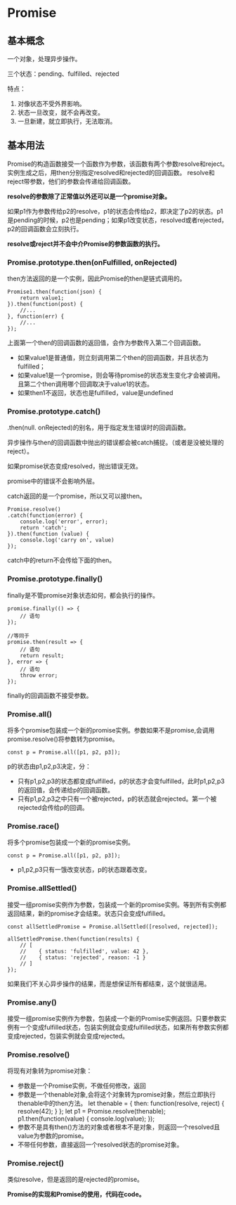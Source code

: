 # Promise

## 基本概念

 一个对象，处理异步操作。

三个状态：pending、fulfilled、rejected

特点：

1. 对像状态不受外界影响。
2. 状态一旦改变，就不会再改变。
3. 一旦新建，就立即执行，无法取消。

## 基本用法

Promise的构造函数接受一个函数作为参数，该函数有两个参数resolve和reject。
实例生成之后，用then分别指定resolved和rejected的回调函数。
resolve和reject带参数，他们的参数会传递给回调函数。

**resolve的参数除了正常值以外还可以是一个promise对象。**

如果p1作为参数传给p2的resolve，p1的状态会传给p2，即决定了p2的状态。p1是pending的时候，p2也是pending；如果p1改变状态，resolved或者rejected，p2的回调函数会立刻执行。

**resolve或reject并不会中介Promise的参数函数的执行。**

### Promise.prototype.then(onFulfilled, onRejected)

then方法返回的是一个实例，因此Promise的then是链式调用的。

    Promise1.then(function(json) {
        return value1;
    }).then(function(post) {
        //...
    }, function(err) {
        //...
    });

上面第一个then的回调函数的返回值，会作为参数传入第二个回调函数。

* 如果value1是普通值，则立刻调用第二个then的回调函数，并且状态为fulfilled；
* 如果value1是一个promise，则会等待promise的状态发生变化才会被调用。且第二个then调用哪个回调取决于value1的状态。
* 如果then1不返回，状态也是fulfilled，value是undefined

### Promise.prototype.catch()

.then(null. onRejected)的别名，用于指定发生错误时的回调函数。

异步操作与then的回调函数中抛出的错误都会被catch捕捉。（或者是没被处理的reject）。

如果promise状态变成resolved，抛出错误无效。

promise中的错误不会影响外层。

catch返回的是一个promise，所以又可以接then。

    Promise.resolve()
    .catch(function(error) {
        console.log('error', error);
        return 'catch';
    }).then(function (value) {
        console.log('carry on', value)
    });

catch中的return不会传给下面的then。

### Promise.prototype.finally()

finally是不管promise对象状态如何，都会执行的操作。

    promise.finally(() => {
        // 语句
    });

    //等同于
    promise.then(result => {
        // 语句
        return result;
    }, error => {
        // 语句
        throw error;
    });

finally的回调函数不接受参数。

### Promise.all()

将多个promise包装成一个新的promise实例。参数如果不是promise,会调用promise.resolve()将参数转为promise。

    const p = Promise.all([p1, p2, p3]);

p的状态由p1,p2,p3决定，分：

* 只有p1,p2,p3的状态都变成fulfilled，p的状态才会变fulfilled，此时p1,p2,p3的返回值，会传递给p的回调函数。
* 只有p1,p2,p3之中只有一个被rejected，p的状态就会rejected。第一个被rejected会传给p的回调。

### Promise.race()

将多个promise包装成一个新的promise实例。

    const p = Promise.all([p1, p2, p3]);

* p1,p2,p3只有一饿改变状态，p的状态跟着改变。

### Promise.allSettled()

接受一组promise实例作为参数，包装成一个新的promise实例。等到所有实例都返回结果，新的promise才会结束。状态只会变成fulfilled。

    const allSettledPromise = Promise.allSettled([resolved, rejected]);

    allSettledPromise.then(function(results) {
        // [
        //    { status: 'fulfilled', value: 42 },
        //    { status: 'rejected', reason: -1 }
        // ]
    });

如果我们不关心异步操作的结果，而是想保证所有都结束，这个就很适用。

### Promise.any()

接受一组promise实例作为参数，包装成一个新的Promise实例返回。只要参数实例有一个变成fulfilled状态，包装实例就会变成fulfilled状态，如果所有参数实例都变成rejected，包装实例就会变成rejected。

### Promise.resolve()

将现有对象转为promise对象：

* 参数是一个Promise实例，不做任何修改，返回
* 参数是一个thenable对象,会将这个对象转为promise对象，然后立即执行thenable中的then方法。
    let thenable = {
        then: function(resolve, reject) {
            resolve(42);
        }
    };
    let p1 = Promise.resolve(thenable);
    p1.then(function(value) {
        console.log(value);
    });
* 参数不是具有then()方法的对象或者根本不是对象，则返回一个resolved且value为参数的promise。
* 不带任何参数，直接返回一个resolved状态的promise对象。

### Promise.reject()

类似resolve，但是返回的是rejected的promise。

**Promise的实现和Promise的使用，代码在code。**
